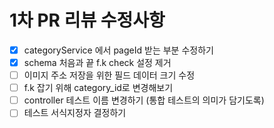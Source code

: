 # 1차 PR 리뷰 수정사항
- [x] categoryService 에서 pageId 받는 부분 수정하기
- [x] schema 처음과 끝 f.k check 설정 제거
- [ ] 이미지 주소 저장을 위한 필드 데이터 크기 수정
- [ ] f.k 잡기 위해 category_id로 변경해보기
- [ ] controller 테스트 이름 변경하기 (통합 테스트의 의미가 담기도록)
- [ ] 테스트 서식지정자 결정하기
